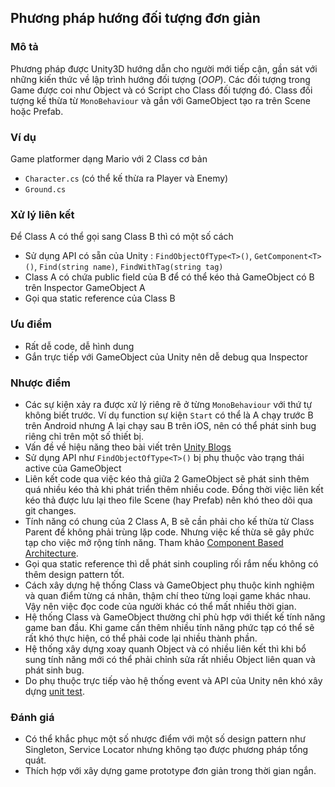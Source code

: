 ## Phương pháp hướng đối tượng đơn giản


### Mô tả
Phương pháp được Unity3D hướng dẫn cho người mới tiếp cận, gần sát với những kiến thức về lập trình hướng đối tượng (*OOP*). Các đối tượng trong Game được coi như Object và có Script cho Class đối tượng đó. Class đối tượng kế thừa từ `MonoBehaviour` và gắn với GameObject tạo ra trên Scene hoặc Prefab.

### Ví dụ

Game platformer dạng Mario với 2 Class cơ bản

* `Character.cs` (có thể kế thừa ra Player và Enemy)
* `Ground.cs` 

### Xử lý liên kết

Để Class A có thể gọi sang Class B thì có một số cách

* Sử dụng API có sẵn của Unity : `FindObjectOfType<T>()`, `GetComponent<T>()`, `Find(string name)`, `FindWithTag(string tag)`
* Class A có chứa public field của B để có thể kéo thả GameObject có B trên Inspector GameObject A
* Gọi qua static reference của Class B

### Ưu điểm

* Rất dễ code, dễ hình dung
* Gắn trực tiếp với GameObject của Unity nên dễ debug qua Inspector

### Nhược điểm

* Các sự kiện xảy ra được xử lý riêng rẽ ở từng `MonoBehaviour` với thứ tự không biết trước. Ví dụ function sự kiện `Start` có thể là A chạy trước B trên Android nhưng A lại chạy sau B trên iOS, nên có thể phát sinh bug riêng chỉ trên một số thiết bị.
* Vấn đề về hiệu năng theo bài viết trên [Unity Blogs](https://blogs.unity3d.com/2015/12/23/1k-update-calls/)
* Sử dụng API như `FindObjectOfType<T>()` bị phụ thuộc vào trạng thái active của GameObject
* Liên kết code qua việc kéo thả giữa 2 GameObject sẽ phát sinh thêm quá nhiều kéo thả khi phát triển thêm nhiều code. Đồng thời việc liên kết kéo thả được lưu lại theo file Scene (hay Prefab) nên khó theo dõi qua git changes.
* Tính năng có chung của 2 Class A, B sẽ cần phải cho kế thừa từ Class Parent để không phải trùng lặp code. Nhưng việc kế thừa sẽ gây phức tạp cho việc mở rộng tính năng. Tham khảo [Component Based Architecture](https://www.raywenderlich.com/2806-introduction-to-component-based-architecture-in-games).
* Gọi qua static reference thì dễ phát sinh coupling rối rắm nếu không có thêm design pattern tốt.
* Cách xây dựng hệ thống Class và GameObject phụ thuộc kinh nghiệm và quan điểm từng cá nhân, thậm chí theo từng loại game khác nhau. Vậy nên việc đọc code của người khác có thể mất nhiều thời gian.
* Hệ thống Class và GameObject thường chỉ phù hợp với thiết kế tính năng game ban đầu. Khi game cần thêm nhiều tính năng phức tạp có thể sẽ rất khó thực hiện, có thể phải code lại nhiều thành phần.
* Hệ thống xây dựng xoay quanh Object và có nhiều liên kết thì khi bổ sung tính năng mới có thể phải chỉnh sửa rất nhiều Object liên quan và phát sinh bug.
* Do phụ thuộc trực tiếp vào hệ thống event và API của Unity nên khó xây dựng [unit test](https://viblo.asia/p/unit-test-la-gi-loi-ich-va-nhung-luu-y-khi-viet-unit-test-YWOZr20NZQ0).

### Đánh giá

* Có thể khắc phục một số nhược điểm với một số design pattern như Singleton, Service Locator nhưng không tạo được phương pháp tổng quát.
* Thích hợp với xây dựng game prototype đơn giản trong thời gian ngắn.